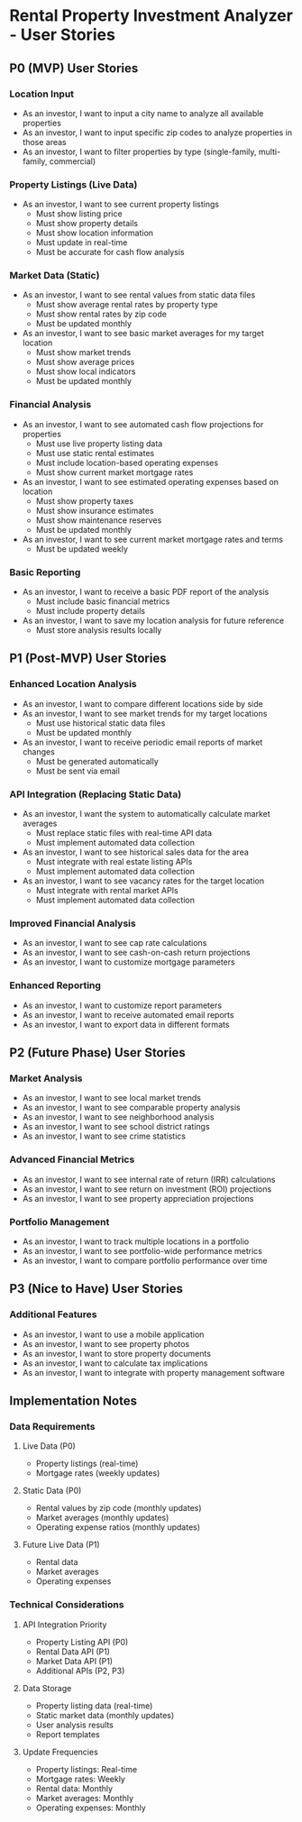 # Rental Property Investment Analyzer - User Stories

## P0 (MVP) User Stories

### Location Input
- As an investor, I want to input a city name to analyze all available properties
- As an investor, I want to input specific zip codes to analyze properties in those areas
- As an investor, I want to filter properties by type (single-family, multi-family, commercial)

### Property Listings (Live Data)
- As an investor, I want to see current property listings
  - Must show listing price
  - Must show property details
  - Must show location information
  - Must update in real-time
  - Must be accurate for cash flow analysis

### Market Data (Static)
- As an investor, I want to see rental values from static data files
  - Must show average rental rates by property type
  - Must show rental rates by zip code
  - Must be updated monthly
- As an investor, I want to see basic market averages for my target location
  - Must show market trends
  - Must show average prices
  - Must show local indicators
  - Must be updated monthly

### Financial Analysis
- As an investor, I want to see automated cash flow projections for properties
  - Must use live property listing data
  - Must use static rental estimates
  - Must include location-based operating expenses
  - Must show current market mortgage rates
- As an investor, I want to see estimated operating expenses based on location
  - Must show property taxes
  - Must show insurance estimates
  - Must show maintenance reserves
  - Must be updated monthly
- As an investor, I want to see current market mortgage rates and terms
  - Must be updated weekly

### Basic Reporting
- As an investor, I want to receive a basic PDF report of the analysis
  - Must include basic financial metrics
  - Must include property details
- As an investor, I want to save my location analysis for future reference
  - Must store analysis results locally

## P1 (Post-MVP) User Stories

### Enhanced Location Analysis
- As an investor, I want to compare different locations side by side
- As an investor, I want to see market trends for my target locations
  - Must use historical static data files
  - Must be updated monthly
- As an investor, I want to receive periodic email reports of market changes
  - Must be generated automatically
  - Must be sent via email

### API Integration (Replacing Static Data)
- As an investor, I want the system to automatically calculate market averages
  - Must replace static files with real-time API data
  - Must implement automated data collection
- As an investor, I want to see historical sales data for the area
  - Must integrate with real estate listing APIs
  - Must implement automated data collection
- As an investor, I want to see vacancy rates for the target location
  - Must integrate with rental market APIs
  - Must implement automated data collection

### Improved Financial Analysis
- As an investor, I want to see cap rate calculations
- As an investor, I want to see cash-on-cash return projections
- As an investor, I want to customize mortgage parameters

### Enhanced Reporting
- As an investor, I want to customize report parameters
- As an investor, I want to receive automated email reports
- As an investor, I want to export data in different formats

## P2 (Future Phase) User Stories

### Market Analysis
- As an investor, I want to see local market trends
- As an investor, I want to see comparable property analysis
- As an investor, I want to see neighborhood analysis
- As an investor, I want to see school district ratings
- As an investor, I want to see crime statistics

### Advanced Financial Metrics
- As an investor, I want to see internal rate of return (IRR) calculations
- As an investor, I want to see return on investment (ROI) projections
- As an investor, I want to see property appreciation projections

### Portfolio Management
- As an investor, I want to track multiple locations in a portfolio
- As an investor, I want to see portfolio-wide performance metrics
- As an investor, I want to compare portfolio performance over time

## P3 (Nice to Have) User Stories

### Additional Features
- As an investor, I want to use a mobile application
- As an investor, I want to see property photos
- As an investor, I want to store property documents
- As an investor, I want to calculate tax implications
- As an investor, I want to integrate with property management software

## Implementation Notes

### Data Requirements
1. Live Data (P0)
   - Property listings (real-time)
   - Mortgage rates (weekly updates)

2. Static Data (P0)
   - Rental values by zip code (monthly updates)
   - Market averages (monthly updates)
   - Operating expense ratios (monthly updates)

3. Future Live Data (P1)
   - Rental data
   - Market averages
   - Operating expenses

### Technical Considerations
1. API Integration Priority
   - Property Listing API (P0)
   - Rental Data API (P1)
   - Market Data API (P1)
   - Additional APIs (P2, P3)

2. Data Storage
   - Property listing data (real-time)
   - Static market data (monthly updates)
   - User analysis results
   - Report templates

3. Update Frequencies
   - Property listings: Real-time
   - Mortgage rates: Weekly
   - Rental data: Monthly
   - Market averages: Monthly
   - Operating expenses: Monthly 